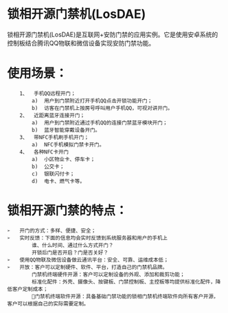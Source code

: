# 锁相开源门禁机(LosDAE)
  锁相开源门禁机(LosDAE)是互联网+安防门禁的应用实例。它是使用安卓系统的控制板结合腾讯QQ物联和微信设备实现安防门禁功能。
  
# 使用场景：
	
		1、	手机QQ远程开门；
			a)	用户到门禁附近打开手机QQ点击开锁功能开门；
			b)	访客在门禁机上按房号呼叫用户手机QQ，可视对讲开门。
		2、	近距离蓝牙连接开门；
			a)	用户到门禁附近通过手机QQ的连接门禁蓝牙模块开门；
			b)	蓝牙智能穿戴设备开门。
		3、	带NFC手机刷手机开门；
			a)	NFC手机模拟门禁卡开门。
		4、	各种NFC卡开门
			a)	小区物业卡、停车卡；
			b)	公交卡；
			c)	银联闪付卡；
			d)	电卡、燃气卡等。
			
# 锁相开源门禁的特点：
	
	➢	开门的方式：多样、便捷、安全；
	➢	实时反馈：下面的信息均会实时反馈到系统服务器和用户的手机上
			谁、什么时间、通过什么方式开门？
			开锁后门是否开启？门是否关好？
	➢	使用QQ物联及微信设备做云通讯平台：安全、可靠、运维成本低；
	➢	开放：客户可以定制硬件、软件、平台，打造自己的门禁机品牌。
			门禁机终端硬件开源：客户可以定制设备的外观、添加和裁剪功能；
			标准化配件：外壳、摄像头、按键板、门禁控制板、主控板等均提供标准化配件，降低客户定制成本；
			门禁机终端软件开源：具备基础门禁功能的锁相门禁机终端软件向所有客户开源，客户可以根据自己的实际需要定制。

